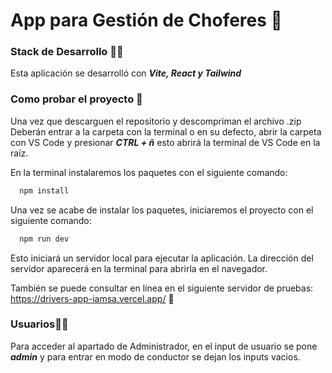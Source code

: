 # App para Gestión de Choferes 🚌

### Stack de Desarrollo 👨‍💻

Esta aplicación se desarrolló con ***Vite, React y Tailwind***

### Como probar el proyecto 🚀

Una vez que descarguen el repositorio y descompriman el archivo .zip Deberán entrar a la carpeta con la terminal o en su defecto, abrir la carpeta con VS Code y presionar ***CTRL + ñ*** esto abrirá la terminal de VS Code en la raíz. 

En la terminal instalaremos los paquetes con el siguiente comando:
```bash
  npm install
```

Una vez se acabe de instalar los paquetes, iniciaremos el proyecto con el siguiente comando:

```bash
  npm run dev
```

Esto iniciará un servidor local para ejecutar la aplicación. La dirección del servidor aparecerá en la terminal para abrirla en el navegador.

También se puede consultar en línea en el siguiente servidor de pruebas:
https://drivers-app-iamsa.vercel.app/ 📡

### Usuarios👦📱

Para acceder al apartado de Administrador, en el input de usuario se pone ***admin*** y para entrar en modo de conductor se dejan los inputs vacios.

